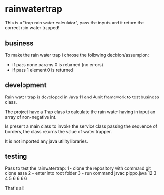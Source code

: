 # rainwatertrap
This is a "trap rain water calculator", pass the inputs and it return the correct rain water trapped!

## business
To make the rain water trap i choose the following decision/assumpion:
  - if pass none params 0 is returned (no errors)
  - if pass 1 element 0 is returned

## development
Rain water trap is developed in Java 11 and Junit framework to test business class.

The project have a Trap class to calculate the rain water having in input an array of non-negative int.

Is present a main class to invoke the service class passing the sequence of borders, the class returns the value of water trapper.

It is not imported any java utility libraries.

## testing
Pass to test the rainwatertrap:
1 - clone the repository with command git clone aaaa
2 - enter into root folder
3 - run command javac pippo.java 12 3 4 5 6 6 6 6

That's all!


  
  


